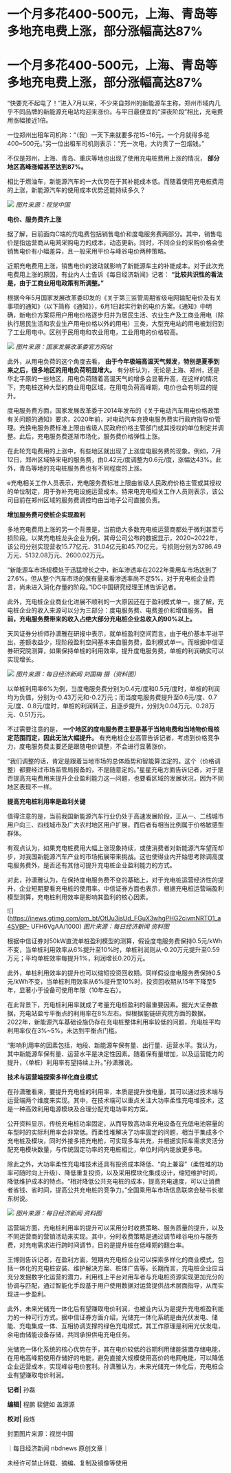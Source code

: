 # 一个月多花400-500元，上海、青岛等多地充电费上涨，部分涨幅高达87%

# 一个月多花400-500元，上海、青岛等多地充电费上涨，部分涨幅高达87%

“快要充不起电了！”进入7月以来，不少来自郑州的新能源车主称，郑州市域内几乎不同品牌的新能源充电站均迎来涨价。与平日最便宜的“深夜阶段”相比，充电费用涨幅接近1倍。

一位郑州出租车司机称：“（我）一天下来就要多花15~16元，一个月就得多花400~500元。”另一位出租车司机则表示：“充一次电，大约贵了一包烟钱。”

不仅是郑州，上海、青岛、重庆等地也出现了使用充电桩费用上涨的情况， **部分地区高峰涨幅甚至达到87%。**

相比于燃油车，新能源汽车的一大优势在于其补能成本低。而随着使用充电桩费用的上涨，新能源汽车的使用成本优势还能持续多久？

![](https://inews.gtimg.com/om_bt/OC2eMNpCkRQAL3ocJIKv5mnxx3VSFOkhHFdFEmol7IqzIAA/1000)
_图片来源：视觉中国_

**电价、服务费齐上涨**

据了解，目前面向C端的充电费包括销售电价和度电服务费两部分。其中，销售电价是指运营商从电网采购电力的成本，动态更新。同时，不同企业的采购价格会使销售电价有小幅差异，且一般采用平价与峰谷电价两种策略。

近期充电费用上涨，销售电价的波动就影响了新能源车主的补能成本。对于此次充电费用上涨的原因，有业内人士告诉《每日经济新闻》记者：
**“比较共识性的看法是，由于工商业用电政策有所调整。”**

根据今年5月国家发展改革委印发的《关于第三监管周期省级电网输配电价及有关事项的通知》（以下简称《通知》），6月1日起实行新的电价方案。《通知》中明确，新电价方案将用户用电价格逐步归并为居民生活、农业生产及工商业用电（除执行居民生活和农业生产用电价格以外的用电）三类，大型充电站的用电被划归到了工业用电中。区别于民用电和农业用电，工业用电的价格较高。

![](https://inews.gtimg.com/om_bt/O3Gur354d0SHDDHAWtO2VTtjGPkVfCNh83CRPvx_NrmsAAA/1000)
_图片来源：国家发展改革委官方网站_

此外，从用电负荷的这个角度去看， **由于今年极端高温天气频发，特别是夏季到来之后，很多地区的用电负荷明显增大。**
有分析认为，无论是上海、郑州，还是华北平原的一些地区，用电负荷随着高温天气的增多会显著升高，在这样的情况下，充电桩这种大型的商业用电区域，在用电负荷高峰期，电价也会有明显的提升。

度电服务费方面，国家发展改革委于2014年发布的《关于电动汽车用电价格政策有关问题的通知》要求，2020年前，对电动汽车充换电服务费实行政府指导价管理。充换电服务费标准上限由省级人民政府价格主管部门或其授权的单位制定并调整。此后，充电服务费逐渐市场化，服务费价格弹性上涨。

在此轮充电费用的上涨中，有些地区就出现了上涨度电服务费的现象。例如，7月12日，郑州区域特来电的服务费，由0.42元/度调整为0.6元/度，涨幅达43%。此外，青岛等地的充电桩服务费也有不同程度的上涨。

e充电相关工作人员表示，充电服务费标准上限由省级人民政府价格主管或其授权的单位制定，用于弥补充电设施运营成本。特来电充电相关工作人员则表示，该公司目前在郑州区域的服务费调控均由当地子公司直接负责。

**增加服务费可使桩企实现盈利**

多地充电费用上涨的另一个背景是，当前绝大多数充电桩运营商都处于微利甚至亏损阶段。以某充电桩龙头企业为例，其母公司公布的数据显示，2020~2022年，该公司分别实现营收15.77亿元、31.04亿元和45.70亿元，亏损则分别为3786.49万元、5132.08万元、2600.02万元。

“新能源车市场规模处于迅猛增长之中，新车渗透率在2022年乘用车市场达到了27.6%。但从整个汽车市场的保有量来看渗透率尚不足5%，对于充电桩企业而言，尚未进入消化存量的阶段。”IDC中国研究经理王博告诉记者。

此外，充电桩企业商业化进展不顺利的一大原因还在于盈利模式单一。据了解，充电桩企业的收入来源可以分为三部分：度电服务费、电费差价和增值服务。
**目前，充电服务费带来的收入占绝大部分充电桩企业总收入的90%以上。**

天风证券分析师孙潇雅在研报中表示，就单桩盈利空间而言，由于电价基本平进平出，差额收益少，现阶段盈利空间基本来自服务费，盈利模式单一。而根据中信证券研究院测算，如果保持单桩的利用效率，提升度电服务费，单桩的利润确实可以实现增长。

![](https://inews.gtimg.com/om_bt/OyJmfvsDmxiFqqFr9NEfPnQTxJEqV36IRZV-z9Pr2PJZ4AA/1000)
_图片来源：每日经济新闻 刘国梅 摄（资料图）_

以单桩利用率6%为例，当度电服务费分别为0.4元/度和0.5元/度时，单桩的利润均为负值，分别为-0.43万元和-0.2万元；而当度电服务费提升至0.6元/度、0.7元/度、0.8元/度时，单桩的利润转正，且逐步提升，分别为0.04万元、0.28万元、0.51万元。

不过需要注意的是， **一个地区的度电服务费主要是基于当地电费和当地物价局核定范围而定，因此无法大幅提升。**
有充电桩企业高管告诉记者，考虑到价格竞争力，度电服务费主要还是跟随电价调整，不会进行显著涨价。

“我们调整的话，肯定是跟着当地市场的总体趋势和智能算法定的。这个（价格调整）都要经过市场监管局报备的，不是随意定的。”星星充电方面告诉记者，对于是否提高充电费用来提升企业盈利能力这一问题，也要看区域的发展状况，因为不同地区表现不一样。

**提高充电桩利用率是盈利关键**

值得注意的是，当前我国新能源汽车行业仍处于高速发展阶段，正从一、二线城市用户向三、四线城市及广大农村地区用户扩展，而后者有相当比例属于价格敏感型群体。

有观点认为，如果充电桩费用大幅上涨现象持续，或使消费者对新能源汽车望而却步，对我国新能源汽车产业的市场拓展带来挑战。这也使得业内开始思考除调高度电服务费外，是否还有其他可提升充电桩企业盈利能力的方式。

对此，孙潇雅认为，在保持度电服务费不变的基础上，对于充电桩运营经济性的提升，企业短期要看充电桩的使用率。中信证券方面也表示，根据充电桩运营端盈利模型测算，充电桩利用效率是影响其盈利的核心因素。

![](https://inews.gtimg.com/om_bt/OtUu3isUd_FGuX3whgPHG2civmNRTO1_a4SVBP-
UFH6VgAA/1000) _图片来源：每日经济新闻 资料图_

根据中信证券对50kW直流单桩盈利模型的测算，假设度电服务费保持0.5元/kWh不变，当单桩利用效率从6%提升至10%时，单桩利润则从-0.20万元提升至0.59万元；平均单桩效率每提升1%，利润增长0.20万元。

此外，单桩利用效率的提升也可以缩短投资回收期。同样假设度电服务费保持0.5元/kWh不变，当单桩利用效率从6%提升至10%时，投资回收期从15年下降至5年，显著小于设备可使用年限（10年左右）。

在此背景下，充电桩利用率就成了考量充电桩盈利的最重要因素。据光大证券数据，充电站盈亏平衡点的利用率在8%左右。但根据能链研究院方面的数据，2022年，新能源汽车基础设施仍存在充电桩整体利用率较低的问题，充电桩平均利用率仅在3%~5%，未达到平衡点门槛。

“影响利用率的因素包括，地段、新能源车保有量、出行量、运营水平。我认为，其中新能源车保有量、运营水平是决定性因素。随着保有量增加，以及运营能力的提升，（单桩）利用率有望持续上升。”孙潇雅说。

**技术与运营端探索多样化商业模式**

在孙潇雅看来，要提升充电桩的利用率，本质是提升放电量，其可以通过技术端与运营端两个维度来实现。其中，在技术端可以重点关注大功率柔性充电堆技术，这是一种高效利用电源模块及合理分配充电功率的方案。

公开资料显示，传统充电桩功率固定，从而导致高功率充电设备在充低电池容量的车型时的实际利用率会非常低。而柔性堆解决了功率固定的问题，相当于集成多个充电桩及模块，同时外接多把充电枪，可实现多车共充，并根据实际车需求灵活分配充电模块数量，与传统固定功率的充电桩相比，单位时间内能放更多电。

除此之外，大功率柔性充电堆技术还具有投资成本降低、“向上兼容”（柔性堆的功率可随时向上升级）、降低重复投资，以及采用模块化集成设计，缩短维护时间，降低维护成本的特点。“相对降低公共充电桩的成本，提高充电速度，可以让消费者省钱、省时间，提高公共充电桩的竞争力。”全国乘用车市场信息联席会秘书长崔东树说。

![](https://inews.gtimg.com/om_bt/Or_kU1MDEqBym4nhqJj0ItBRrYD2sKT9WRsNqjXFnSRP4AA/1000)
_图片来源：每日经济新闻 资料图_

运营端方面，充电桩利用率的提升可以采用分时收费策略、服务质量的提升，以及不同运营商的营销活动来实现。其中，分时收费策略是通过调节峰谷电价与服务费，对充电需求进行跨时间调节，目的是提升桩在低峰期的翻台率。

王博则告诉记者，在盈利方面，短期内充电桩企业可以探索多样化的商业模式，包括一体化的充电桩安装、维护解决方案、桩体广告等。长期而言，充电桩企业应当充分发掘数字化运营的潜力，利用线上平台对用车者与充电桩资源实现更加充分的协调与匹配，通过智能化手段基于用户使用数据对运营提供战术层面指导，从而实现进一步盈利。

此外，未来光储充一体化后有望赚取电价利润，也被业内认为是提升充电桩盈利能力的一种可行方式。据中信证券方面介绍，光储充一体化系统是由光伏发电、储能、充电集成一体、互相协调支撑的绿色充电模式，其工作原理是利用光伏发电，余电由储能设备存储，共同承担供电充电任务。

光储充一体化系统的核心优势在于，其在电价较低的谷期利用储能装置存储电能，在用电高峰期使用存储好的电能，避免直接大规模使用高价的电网电能，可以降低企业运营成本，实现峰谷电价套利。孙潇雅认为，未来光储充一体化后，充电桩企业有望赚取电价利润。

**记者|** 孙磊

**编辑|** 程鹏 裴健如 盖源源

**校对|** 段炼

封面图片来源：视觉中国

｜每日经济新闻 nbdnews 原创文章｜

未经许可禁止转载、摘编、复制及镜像等使用

